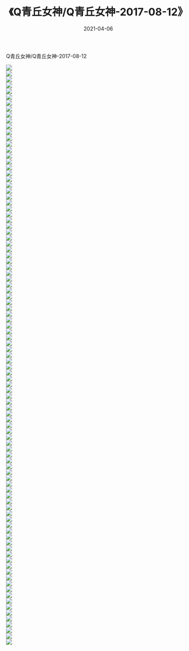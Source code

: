 ﻿---
layout: post
title:  《Q青丘女神/Q青丘女神-2017-08-12》
date:   2021-04-06
img: http://img.660000.xyz/Sharelink/网络美图/2021/Q青丘女神/Q青丘女神-2017-08-12/000.jpg
categories: [美女, 清纯, 唯美]
---

Q青丘女神/Q青丘女神-2017-08-12

 ![](http://img.660000.xyz/Sharelink/网络美图/2021/Q青丘女神/Q青丘女神-2017-08-12/001.jpg) <br>![](http://img.660000.xyz/Sharelink/网络美图/2021/Q青丘女神/Q青丘女神-2017-08-12/002.jpg) <br>![](http://img.660000.xyz/Sharelink/网络美图/2021/Q青丘女神/Q青丘女神-2017-08-12/003.jpg) <br>![](http://img.660000.xyz/Sharelink/网络美图/2021/Q青丘女神/Q青丘女神-2017-08-12/004.jpg) <br>![](http://img.660000.xyz/Sharelink/网络美图/2021/Q青丘女神/Q青丘女神-2017-08-12/005.jpg) <br>![](http://img.660000.xyz/Sharelink/网络美图/2021/Q青丘女神/Q青丘女神-2017-08-12/006.jpg) <br>![](http://img.660000.xyz/Sharelink/网络美图/2021/Q青丘女神/Q青丘女神-2017-08-12/007.jpg) <br>![](http://img.660000.xyz/Sharelink/网络美图/2021/Q青丘女神/Q青丘女神-2017-08-12/008.jpg) <br>![](http://img.660000.xyz/Sharelink/网络美图/2021/Q青丘女神/Q青丘女神-2017-08-12/009.jpg) <br>![](http://img.660000.xyz/Sharelink/网络美图/2021/Q青丘女神/Q青丘女神-2017-08-12/010.jpg) <br>![](http://img.660000.xyz/Sharelink/网络美图/2021/Q青丘女神/Q青丘女神-2017-08-12/011.jpg) <br>![](http://img.660000.xyz/Sharelink/网络美图/2021/Q青丘女神/Q青丘女神-2017-08-12/012.jpg) <br>![](http://img.660000.xyz/Sharelink/网络美图/2021/Q青丘女神/Q青丘女神-2017-08-12/013.jpg) <br>![](http://img.660000.xyz/Sharelink/网络美图/2021/Q青丘女神/Q青丘女神-2017-08-12/014.jpg) <br>![](http://img.660000.xyz/Sharelink/网络美图/2021/Q青丘女神/Q青丘女神-2017-08-12/015.jpg) <br>![](http://img.660000.xyz/Sharelink/网络美图/2021/Q青丘女神/Q青丘女神-2017-08-12/016.jpg) <br>![](http://img.660000.xyz/Sharelink/网络美图/2021/Q青丘女神/Q青丘女神-2017-08-12/017.jpg) <br>![](http://img.660000.xyz/Sharelink/网络美图/2021/Q青丘女神/Q青丘女神-2017-08-12/018.jpg) <br>![](http://img.660000.xyz/Sharelink/网络美图/2021/Q青丘女神/Q青丘女神-2017-08-12/019.jpg) <br>![](http://img.660000.xyz/Sharelink/网络美图/2021/Q青丘女神/Q青丘女神-2017-08-12/020.jpg) <br>![](http://img.660000.xyz/Sharelink/网络美图/2021/Q青丘女神/Q青丘女神-2017-08-12/021.jpg) <br>![](http://img.660000.xyz/Sharelink/网络美图/2021/Q青丘女神/Q青丘女神-2017-08-12/022.jpg) <br>![](http://img.660000.xyz/Sharelink/网络美图/2021/Q青丘女神/Q青丘女神-2017-08-12/023.jpg) <br>![](http://img.660000.xyz/Sharelink/网络美图/2021/Q青丘女神/Q青丘女神-2017-08-12/024.jpg) <br>![](http://img.660000.xyz/Sharelink/网络美图/2021/Q青丘女神/Q青丘女神-2017-08-12/025.jpg) <br>![](http://img.660000.xyz/Sharelink/网络美图/2021/Q青丘女神/Q青丘女神-2017-08-12/026.jpg) <br>![](http://img.660000.xyz/Sharelink/网络美图/2021/Q青丘女神/Q青丘女神-2017-08-12/027.jpg) <br>![](http://img.660000.xyz/Sharelink/网络美图/2021/Q青丘女神/Q青丘女神-2017-08-12/028.jpg) <br>![](http://img.660000.xyz/Sharelink/网络美图/2021/Q青丘女神/Q青丘女神-2017-08-12/029.jpg) <br>![](http://img.660000.xyz/Sharelink/网络美图/2021/Q青丘女神/Q青丘女神-2017-08-12/030.jpg) <br>![](http://img.660000.xyz/Sharelink/网络美图/2021/Q青丘女神/Q青丘女神-2017-08-12/031.jpg) <br>![](http://img.660000.xyz/Sharelink/网络美图/2021/Q青丘女神/Q青丘女神-2017-08-12/032.jpg) <br>![](http://img.660000.xyz/Sharelink/网络美图/2021/Q青丘女神/Q青丘女神-2017-08-12/033.jpg) <br>![](http://img.660000.xyz/Sharelink/网络美图/2021/Q青丘女神/Q青丘女神-2017-08-12/034.jpg) <br>![](http://img.660000.xyz/Sharelink/网络美图/2021/Q青丘女神/Q青丘女神-2017-08-12/035.jpg) <br>![](http://img.660000.xyz/Sharelink/网络美图/2021/Q青丘女神/Q青丘女神-2017-08-12/036.jpg) <br>![](http://img.660000.xyz/Sharelink/网络美图/2021/Q青丘女神/Q青丘女神-2017-08-12/037.jpg) <br>![](http://img.660000.xyz/Sharelink/网络美图/2021/Q青丘女神/Q青丘女神-2017-08-12/038.jpg) <br>![](http://img.660000.xyz/Sharelink/网络美图/2021/Q青丘女神/Q青丘女神-2017-08-12/039.jpg) <br>![](http://img.660000.xyz/Sharelink/网络美图/2021/Q青丘女神/Q青丘女神-2017-08-12/040.jpg) <br>![](http://img.660000.xyz/Sharelink/网络美图/2021/Q青丘女神/Q青丘女神-2017-08-12/041.jpg) <br>![](http://img.660000.xyz/Sharelink/网络美图/2021/Q青丘女神/Q青丘女神-2017-08-12/042.jpg) <br>![](http://img.660000.xyz/Sharelink/网络美图/2021/Q青丘女神/Q青丘女神-2017-08-12/043.jpg) <br>![](http://img.660000.xyz/Sharelink/网络美图/2021/Q青丘女神/Q青丘女神-2017-08-12/044.jpg) <br>![](http://img.660000.xyz/Sharelink/网络美图/2021/Q青丘女神/Q青丘女神-2017-08-12/045.jpg) <br>![](http://img.660000.xyz/Sharelink/网络美图/2021/Q青丘女神/Q青丘女神-2017-08-12/046.jpg) <br>![](http://img.660000.xyz/Sharelink/网络美图/2021/Q青丘女神/Q青丘女神-2017-08-12/047.jpg) <br>![](http://img.660000.xyz/Sharelink/网络美图/2021/Q青丘女神/Q青丘女神-2017-08-12/048.jpg) <br>![](http://img.660000.xyz/Sharelink/网络美图/2021/Q青丘女神/Q青丘女神-2017-08-12/049.jpg) <br>![](http://img.660000.xyz/Sharelink/网络美图/2021/Q青丘女神/Q青丘女神-2017-08-12/050.jpg) <br>![](http://img.660000.xyz/Sharelink/网络美图/2021/Q青丘女神/Q青丘女神-2017-08-12/051.jpg) <br>![](http://img.660000.xyz/Sharelink/网络美图/2021/Q青丘女神/Q青丘女神-2017-08-12/052.jpg) <br>![](http://img.660000.xyz/Sharelink/网络美图/2021/Q青丘女神/Q青丘女神-2017-08-12/053.jpg) <br>![](http://img.660000.xyz/Sharelink/网络美图/2021/Q青丘女神/Q青丘女神-2017-08-12/054.jpg) <br>![](http://img.660000.xyz/Sharelink/网络美图/2021/Q青丘女神/Q青丘女神-2017-08-12/055.jpg) <br>![](http://img.660000.xyz/Sharelink/网络美图/2021/Q青丘女神/Q青丘女神-2017-08-12/056.jpg) <br>![](http://img.660000.xyz/Sharelink/网络美图/2021/Q青丘女神/Q青丘女神-2017-08-12/057.jpg) <br>![](http://img.660000.xyz/Sharelink/网络美图/2021/Q青丘女神/Q青丘女神-2017-08-12/058.jpg) <br>![](http://img.660000.xyz/Sharelink/网络美图/2021/Q青丘女神/Q青丘女神-2017-08-12/059.jpg) <br>![](http://img.660000.xyz/Sharelink/网络美图/2021/Q青丘女神/Q青丘女神-2017-08-12/060.jpg) <br>![](http://img.660000.xyz/Sharelink/网络美图/2021/Q青丘女神/Q青丘女神-2017-08-12/061.jpg) <br>![](http://img.660000.xyz/Sharelink/网络美图/2021/Q青丘女神/Q青丘女神-2017-08-12/062.jpg) <br>![](http://img.660000.xyz/Sharelink/网络美图/2021/Q青丘女神/Q青丘女神-2017-08-12/063.jpg) <br>![](http://img.660000.xyz/Sharelink/网络美图/2021/Q青丘女神/Q青丘女神-2017-08-12/064.jpg) <br>![](http://img.660000.xyz/Sharelink/网络美图/2021/Q青丘女神/Q青丘女神-2017-08-12/065.jpg) <br>![](http://img.660000.xyz/Sharelink/网络美图/2021/Q青丘女神/Q青丘女神-2017-08-12/066.jpg) <br>![](http://img.660000.xyz/Sharelink/网络美图/2021/Q青丘女神/Q青丘女神-2017-08-12/067.jpg) <br>![](http://img.660000.xyz/Sharelink/网络美图/2021/Q青丘女神/Q青丘女神-2017-08-12/068.jpg) <br>![](http://img.660000.xyz/Sharelink/网络美图/2021/Q青丘女神/Q青丘女神-2017-08-12/069.jpg) <br>![](http://img.660000.xyz/Sharelink/网络美图/2021/Q青丘女神/Q青丘女神-2017-08-12/070.jpg) <br>![](http://img.660000.xyz/Sharelink/网络美图/2021/Q青丘女神/Q青丘女神-2017-08-12/071.jpg) <br>![](http://img.660000.xyz/Sharelink/网络美图/2021/Q青丘女神/Q青丘女神-2017-08-12/072.jpg) <br>![](http://img.660000.xyz/Sharelink/网络美图/2021/Q青丘女神/Q青丘女神-2017-08-12/073.jpg) <br>![](http://img.660000.xyz/Sharelink/网络美图/2021/Q青丘女神/Q青丘女神-2017-08-12/074.jpg) <br>![](http://img.660000.xyz/Sharelink/网络美图/2021/Q青丘女神/Q青丘女神-2017-08-12/075.jpg) <br>![](http://img.660000.xyz/Sharelink/网络美图/2021/Q青丘女神/Q青丘女神-2017-08-12/076.jpg) <br>![](http://img.660000.xyz/Sharelink/网络美图/2021/Q青丘女神/Q青丘女神-2017-08-12/077.jpg) <br>![](http://img.660000.xyz/Sharelink/网络美图/2021/Q青丘女神/Q青丘女神-2017-08-12/078.jpg) <br>![](http://img.660000.xyz/Sharelink/网络美图/2021/Q青丘女神/Q青丘女神-2017-08-12/079.jpg) <br>![](http://img.660000.xyz/Sharelink/网络美图/2021/Q青丘女神/Q青丘女神-2017-08-12/080.jpg) <br>![](http://img.660000.xyz/Sharelink/网络美图/2021/Q青丘女神/Q青丘女神-2017-08-12/081.jpg) <br>![](http://img.660000.xyz/Sharelink/网络美图/2021/Q青丘女神/Q青丘女神-2017-08-12/082.jpg) <br>![](http://img.660000.xyz/Sharelink/网络美图/2021/Q青丘女神/Q青丘女神-2017-08-12/083.jpg) <br>![](http://img.660000.xyz/Sharelink/网络美图/2021/Q青丘女神/Q青丘女神-2017-08-12/084.jpg) <br>![](http://img.660000.xyz/Sharelink/网络美图/2021/Q青丘女神/Q青丘女神-2017-08-12/085.jpg) <br>![](http://img.660000.xyz/Sharelink/网络美图/2021/Q青丘女神/Q青丘女神-2017-08-12/086.jpg) <br>![](http://img.660000.xyz/Sharelink/网络美图/2021/Q青丘女神/Q青丘女神-2017-08-12/087.jpg) <br>![](http://img.660000.xyz/Sharelink/网络美图/2021/Q青丘女神/Q青丘女神-2017-08-12/088.jpg) <br>![](http://img.660000.xyz/Sharelink/网络美图/2021/Q青丘女神/Q青丘女神-2017-08-12/089.jpg) <br>![](http://img.660000.xyz/Sharelink/网络美图/2021/Q青丘女神/Q青丘女神-2017-08-12/090.jpg) <br>![](http://img.660000.xyz/Sharelink/网络美图/2021/Q青丘女神/Q青丘女神-2017-08-12/091.jpg) <br>![](http://img.660000.xyz/Sharelink/网络美图/2021/Q青丘女神/Q青丘女神-2017-08-12/092.jpg) <br>![](http://img.660000.xyz/Sharelink/网络美图/2021/Q青丘女神/Q青丘女神-2017-08-12/093.jpg) <br>![](http://img.660000.xyz/Sharelink/网络美图/2021/Q青丘女神/Q青丘女神-2017-08-12/094.jpg) <br>![](http://img.660000.xyz/Sharelink/网络美图/2021/Q青丘女神/Q青丘女神-2017-08-12/095.jpg) <br>![](http://img.660000.xyz/Sharelink/网络美图/2021/Q青丘女神/Q青丘女神-2017-08-12/096.jpg) <br>![](http://img.660000.xyz/Sharelink/网络美图/2021/Q青丘女神/Q青丘女神-2017-08-12/097.jpg) <br>![](http://img.660000.xyz/Sharelink/网络美图/2021/Q青丘女神/Q青丘女神-2017-08-12/098.jpg) <br>![](http://img.660000.xyz/Sharelink/网络美图/2021/Q青丘女神/Q青丘女神-2017-08-12/099.jpg) <br>